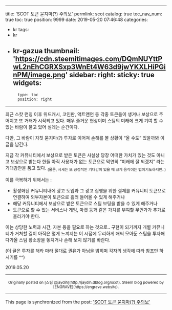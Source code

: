 
---
title: 'SCOT 토큰 묻지마(?) 주의보'
permlink: scot
catalog: true
toc_nav_num: true
toc: true
position: 9999
date: 2019-05-20 07:46:48
categories:
- kr
tags:
- kr
- kr-gazua
thumbnail: 'https://cdn.steemitimages.com/DQmNUYttPwL2nEhCGRXSxp3WnEt4W63d9jwYKXLHiPGinPM/image.png'
sidebar:
    right:
        sticky: true
widgets:
    -
        type: toc
        position: right
---


최근 스캇 런칭 이후 위드캐시, 코인판, 액트앤언 등 각종 토큰들이 생겨나 보상으로 주어지고 또 거래가 시작되고 있다. 매우 즐거운 현상이며 스팀의 미래에 크게 기여 할 수 있는 바람이 불고 있어 설레는 순간이다.

다만, 그 바람이 자칫 묻지마(?) 투자로 이어져 손해를 볼 상황이 “올 수도” 있을까봐 이 글을 남긴다.

지금 각 커뮤니티에서 보상으로 받은 토큰은 사실상 당장 어떠한 가치가 있는 것도 아니고 보상으로 받는다 한들 아직 사용처가 없는 토큰으로 막연히 “미래에 잘 되겠지” 라는 기대감만을 품고 있다. <sub>(물론, 시세는 또 긍정적인 기대감이 있을 때 크게 움직이는 법이기도하지만..)</sub>

이를 극복하기 위해서는 :

* 활성화된 커뮤니티내에 광고 도입과 그 광고 집행을 위한 결제를 커뮤니티 토큰으로 연결하여 외부자본이 토큰으로 흘러 들어올 수 있게 해주거나
* 해당 커뮤니티에서 보상으로 받은 토큰으로 스팀 보팅을 받을 수 있게 해주거나
* 토큰으로 할 수 있는 서비스나 게임, 마켓 등과 같은 가치를 부여할 무언가가 추가로 올라가야 한다.


이는 상당한 노력과 시간, 자본 등을 필요로 하는 것으로.. 구현이 되기까지 개별 커뮤니티가 거쳐할 길이 아직은 멀게 느껴지는 이 시점에 무리하게 애써 모아둔 스팀을 투자해 다가올 스팀 황소장을 놓치거나 손해 보지 않기를 바란다.

(이 글은 투자를 해라 마라 절대로 권유가 아님을 밝히며 각자의 생각에 따라 참조만 하시기를 ^^)

2019.05.20

***
<center><sup>Originally posted on [스팀 @jaydih](http://jaydih.dblog.org/scot). Steem blog powered by [ENGRAVE](https://engrave.website).</sup></center>

- - -

This page is synchronized from the post: ['SCOT 토큰 묻지마(?) 주의보'](https://steemit.com/@jaydih/scot)
